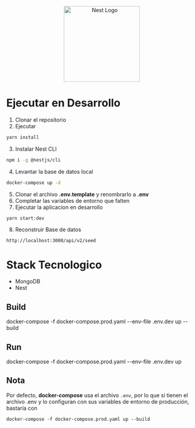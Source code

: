 <p align="center">
  <a href="http://nestjs.com/" target="blank"><img src="https://nestjs.com/img/logo-small.svg" width="200" alt="Nest Logo" /></a>
</p>

# Ejecutar en Desarrollo

1. Clonar el repositorio
2. Ejecutar

```sh
yarn install
```

3. Instalar Nest CLI

```sh
npm i -g @nestjs/cli
```

4. Levantar la base de datos local

```sh
docker-compose up -d
```

5. Clonar el archivo **.env.template** y renombrarlo a **.env**
6. Completar las variables de entorno que falten
7. Ejecutar la aplicacion en desarrollo

```sh
yarn start:dev
```

8. Reconstruir Base de datos

```
http://localhost:3000/api/v2/seed
```

# Stack Tecnologico

- MongoDB
- Nest

## Build

docker-compose -f docker-compose.prod.yaml --env-file .env.dev up --build

## Run

docker-compose -f docker-compose.prod.yaml --env-file .env.dev up

## Nota

Por defecto, **docker-compose** usa el archivo `.env`, por lo que si tienen el archivo .env y lo configuran con sus variables de entorno de producción, bastaría con

```
docker-compose -f docker-compose.prod.yaml up --build
```
